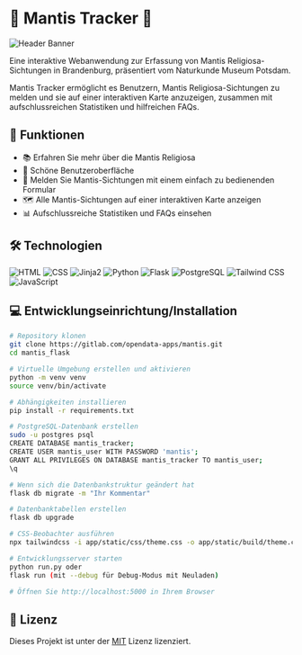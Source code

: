 # 🦗 Mantis Tracker 🦗

![Header Banner](https://i.ibb.co/fxgcjgC/image-2023-05-02-210757973.png)

Eine interaktive Webanwendung zur Erfassung von Mantis Religiosa-Sichtungen in Brandenburg, präsentiert vom Naturkunde Museum Potsdam.

Mantis Tracker ermöglicht es Benutzern, Mantis Religiosa-Sichtungen zu melden und sie auf einer interaktiven Karte anzuzeigen, zusammen mit aufschlussreichen Statistiken und hilfreichen FAQs.

## 🌟 Funktionen

- 📚 Erfahren Sie mehr über die Mantis Religiosa
- 🎨 Schöne Benutzeroberfläche
- 📝 Melden Sie Mantis-Sichtungen mit einem einfach zu bedienenden Formular
- 🗺️ Alle Mantis-Sichtungen auf einer interaktiven Karte anzeigen
- 📊 Aufschlussreiche Statistiken und FAQs einsehen

## 🛠️ Technologien

![HTML](https://img.shields.io/badge/-HTML-000000?style=flat&logo=HTML5)
![CSS](https://img.shields.io/badge/-CSS-000000?style=flat&logo=CSS3&logoColor=1572B6)
![Jinja2](https://img.shields.io/badge/-Jinja2-000000?style=flat&logo=jinja)
![Python](https://img.shields.io/badge/-Python-000000?style=flat&logo=python)
![Flask](https://img.shields.io/badge/-Flask-000000?style=flat&logo=flask)
![PostgreSQL](https://img.shields.io/badge/-PostgreSQL-000000?style=flat&logo=postgresql)
![Tailwind CSS](https://img.shields.io/badge/-Tailwind%20CSS-000000?style=flat&logo=tailwind-css)
![JavaScript](https://img.shields.io/badge/-JavaScript-000000?style=flat&logo=javascript)

## 💻 Entwicklungseinrichtung/Installation

```bash
# Repository klonen
git clone https://gitlab.com/opendata-apps/mantis.git
cd mantis_flask

# Virtuelle Umgebung erstellen und aktivieren
python -m venv venv
source venv/bin/activate

# Abhängigkeiten installieren
pip install -r requirements.txt

# PostgreSQL-Datenbank erstellen
sudo -u postgres psql
CREATE DATABASE mantis_tracker;
CREATE USER mantis_user WITH PASSWORD 'mantis';
GRANT ALL PRIVILEGES ON DATABASE mantis_tracker TO mantis_user;
\q

# Wenn sich die Datenbankstruktur geändert hat
flask db migrate -m "Ihr Kommentar"

# Datenbanktabellen erstellen
flask db upgrade

# CSS-Beobachter ausführen
npx tailwindcss -i app/static/css/theme.css -o app/static/build/theme.css --watch

# Entwicklungsserver starten
python run.py oder
flask run (mit --debug für Debug-Modus mit Neuladen)

# Öffnen Sie http://localhost:5000 in Ihrem Browser
```

## 📝 Lizenz

Dieses Projekt ist unter der [MIT](https://choosealicense.com/licenses/mit/) Lizenz lizenziert.